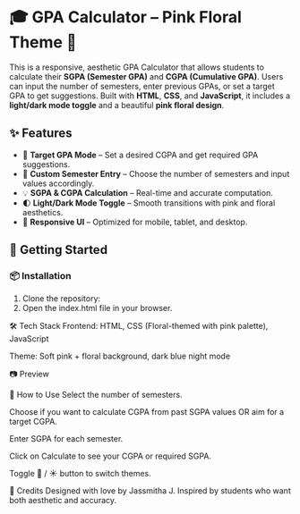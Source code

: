 # 🎓 GPA Calculator – Pink Floral Theme 🌸

This is a responsive, aesthetic GPA Calculator that allows students to calculate their **SGPA (Semester GPA)** and **CGPA (Cumulative GPA)**. 
Users can input the number of semesters, enter previous GPAs, or set a target GPA to get suggestions. Built with **HTML**, **CSS**, and **JavaScript**, 
it includes a **light/dark mode toggle** and a beautiful **pink floral design**.


## ✨ Features

- 🎯 **Target GPA Mode** – Set a desired CGPA and get required GPA suggestions.
- 🔢 **Custom Semester Entry** – Choose the number of semesters and input values accordingly.
- 💡 **SGPA & CGPA Calculation** – Real-time and accurate computation.
- 🌓 **Light/Dark Mode Toggle** – Smooth transitions with pink and floral aesthetics.
- 🌼 **Responsive UI** – Optimized for mobile, tablet, and desktop.

## 🚀 Getting Started

### 📦 Installation

1. Clone the repository:
2. Open the index.html file in your browser.

🛠️ Tech Stack
Frontend: HTML, CSS (Floral-themed with pink palette), JavaScript

Theme: Soft pink + floral background, dark blue night mode

📷 Preview

🔧 How to Use
Select the number of semesters.

Choose if you want to calculate CGPA from past SGPA values OR aim for a target CGPA.

Enter SGPA for each semester.

Click on Calculate to see your CGPA or required SGPA.

Toggle 🌙 / ☀️ button to switch themes.

🌸 Credits
Designed with love by Jassmitha J.
Inspired by students who want both aesthetic and accuracy.
